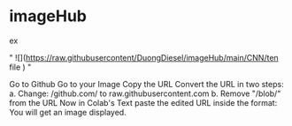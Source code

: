 # imageHub



ex

"  ![](https://raw.githubusercontent/DuongDiesel/imageHub/main/CNN/ten file )  "


Go to Github
Go to your Image
Copy the URL
Convert the URL in two steps: a. Change: /github.com/ to raw.githubusercontent.com b. Remove "/blob/" from the URL
Now in Colab's Text paste the edited URL inside the format: You will get an image displayed.
